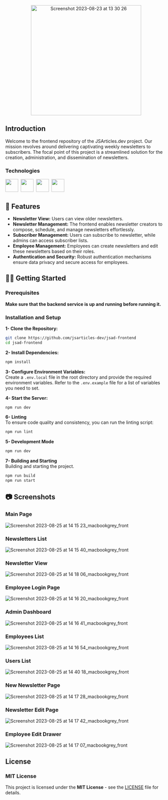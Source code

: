 <p align="center"><img width="344" alt="Screenshot 2023-08-23 at 13 30 26" src="https://github.com/ErtanOzdemir/jsad-frontend/assets/20026295/daf2d322-9368-4cb5-ac85-81d074e1d4a0"></p>

## Introduction

Welcome to the frontend repository of the JSArticles.dev project. Our mission revolves around delivering captivating weekly newsletters to subscribers. The focal point of this project is a streamlined solution for the creation, administration, and dissemination of newsletters.

### Technologies
<img width="40px" height="40px" src="https://cdn.jsdelivr.net/gh/devicons/devicon/icons/nextjs/nextjs-original-wordmark.svg" />&nbsp; 
<img width="40px" height="40px" src="https://cdn.jsdelivr.net/gh/devicons/devicon/icons/typescript/typescript-original.svg" />&nbsp; 
<img width="40px" height="40px" src="https://cdn.jsdelivr.net/gh/devicons/devicon/icons/html5/html5-original.svg" />&nbsp; 
<img width="40px" height="40px" src="https://cdn.jsdelivr.net/gh/devicons/devicon/icons/css3/css3-original.svg" />&nbsp; 
          
          
          

## :rocket: Features

- **Newsletter View:** Users can view older newsletters.
- **Newsletter Management:** The frontend enables newsletter creators to compose, schedule, and manage newsletters effortlessly.
- **Subscriber Management:** Users can subscribe to newsletter, while admins can access subscriber lists.
- **Employee Management:** Employees can create newsletters and edit these newsletters based on their roles.
- **Authentication and Security:** Robust authentication mechanisms ensure data privacy and secure access for employees.


## :running_woman: Getting Started

### Prerequisites

**Make sure that the backend service is up and running before running it.**

### Installation and Setup 

**1- Clone the Repository:**

```bash
git clone https://github.com/jsarticles-dev/jsad-frontend
cd jsad-frontend
```

**2- Install Dependencies:**

```bash
npm install
```

**3- Configure Environment Variables:**
<br>
Create a `.env.local` file in the root directory and provide the required environment variables. Refer to the `.env.example` file for a list of variables you need to set.

**4- Start the Server:**

```bash
npm run dev
```

**6- Linting**
<br>
To ensure code quality and consistency, you can run the linting script:

```bash
npm run lint
```

**5- Development Mode**
<br>
```bash
npm run dev
```

**7- Building and Starting**
<br>
Building and starting the project.

```bash
npm run build
npm run start
```

## :camera: Screenshots

### Main Page
![Screenshot 2023-08-25 at 14 15 23_macbookgrey_front](https://github.com/ErtanOzdemir/jsad-frontend/assets/20026295/04495926-fd42-4cfb-a87d-7d551d150f34)


### Newsletters List
![Screenshot 2023-08-25 at 14 15 40_macbookgrey_front](https://github.com/ErtanOzdemir/jsad-frontend/assets/20026295/41d62e1e-5299-43f8-bf5d-9a6838e198aa)


### Newsletter View
![Screenshot 2023-08-25 at 14 18 06_macbookgrey_front](https://github.com/ErtanOzdemir/jsad-frontend/assets/20026295/b800ab00-42fb-4251-bd3e-cfc8673770cb)


### Employee Login Page
![Screenshot 2023-08-25 at 14 16 20_macbookgrey_front](https://github.com/ErtanOzdemir/jsad-frontend/assets/20026295/87fe5437-e6ea-44f1-8675-a2fe9101e69f)


### Admin Dashboard
![Screenshot 2023-08-25 at 14 16 41_macbookgrey_front](https://github.com/ErtanOzdemir/jsad-frontend/assets/20026295/29f34a58-3b17-4726-889b-b33f8d8fb76f)


### Employees List
![Screenshot 2023-08-25 at 14 16 54_macbookgrey_front](https://github.com/ErtanOzdemir/jsad-frontend/assets/20026295/72c7c4e0-54ce-44ef-9049-2ec3317fca6b)


### Users List
![Screenshot 2023-08-25 at 14 40 18_macbookgrey_front](https://github.com/ErtanOzdemir/jsad-frontend/assets/20026295/b053dd6c-2266-43ab-99f2-74dfe76cd3ea)


### New Newsletter Page
![Screenshot 2023-08-25 at 14 17 28_macbookgrey_front](https://github.com/ErtanOzdemir/jsad-frontend/assets/20026295/3f2f4756-39d3-4955-82a4-155339426a92)


### Newsletter Edit Page
![Screenshot 2023-08-25 at 14 17 42_macbookgrey_front](https://github.com/ErtanOzdemir/jsad-frontend/assets/20026295/9167f439-f839-49a4-a47a-4a13ae7530e1)


### Employee Edit Drawer
![Screenshot 2023-08-25 at 14 17 07_macbookgrey_front](https://github.com/ErtanOzdemir/jsad-frontend/assets/20026295/2b12b04d-91dd-4199-bdf5-6965da1ee13a)


## License

### MIT License

This project is licensed under the **MIT License** - see the [LICENSE](https://github.com/jsarticles-dev/jsad-frontend/blob/master/LICENSE) file for details.
